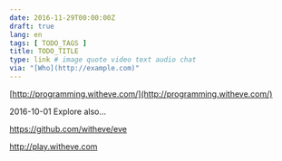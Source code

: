 ```yaml
---
date: 2016-11-29T00:00:00Z
draft: true
lang: en
tags: [ TODO_TAGS ]
title: TODO_TITLE
type: link # image quote video text audio chat
via: "[Who](http://example.com)"
---
```



[http://programming.witheve.com/](http://programming.witheve.com/)

2016-10-01
Explore also…

https://github.com/witheve/eve

http://play.witheve.com

